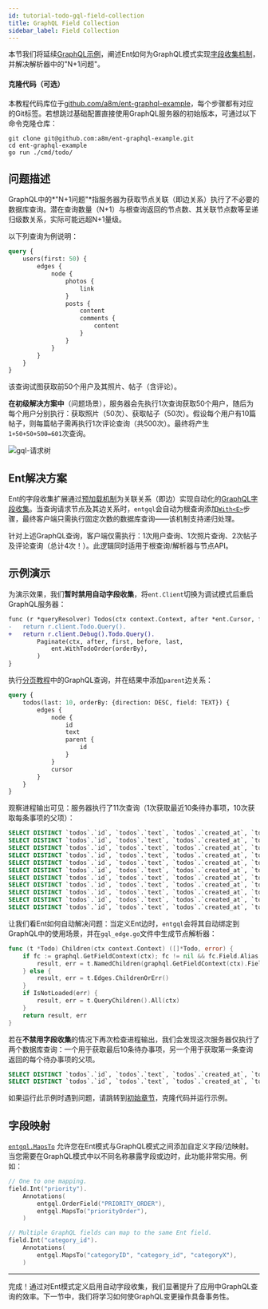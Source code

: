 ```yaml
---
id: tutorial-todo-gql-field-collection
title: GraphQL Field Collection
sidebar_label: Field Collection
---
```


本节我们将延续[GraphQL示例](tutorial-todo-gql.mdx)，阐述Ent如何为GraphQL模式实现[字段收集机制](https://spec.graphql.org/June2018/#sec-Field-Collection)，并解决解析器中的"N+1问题"。

#### 克隆代码（可选）

本教程代码库位于[github.com/a8m/ent-graphql-example](https://github.com/a8m/ent-graphql-example)，每个步骤都有对应的Git标签。若想跳过基础配置直接使用GraphQL服务器的初始版本，可通过以下命令克隆仓库：

```console
git clone git@github.com:a8m/ent-graphql-example.git
cd ent-graphql-example 
go run ./cmd/todo/
```

## 问题描述

GraphQL中的*"N+1问题"*指服务器为获取节点关联（即边关系）执行了不必要的数据库查询。潜在查询数量（N+1）与根查询返回的节点数、其关联节点数等呈递归级数关系，实际可能远超N+1量级。

以下列查询为例说明：

```graphql
query {
    users(first: 50) {
        edges {
            node {
                photos {
                    link
                }
                posts {
                    content
                    comments {
                        content
                    }
                }
            }
        }
    }
}
```

该查询试图获取前50个用户及其照片、帖子（含评论）。

**在初级解决方案中**（问题场景），服务器会先执行1次查询获取50个用户，随后为每个用户分别执行：获取照片（50次）、获取帖子（50次）。假设每个用户有10篇帖子，则每篇帖子需再执行1次评论查询（共500次）。最终将产生`1+50+50+500=601`次查询。

![gql-请求树](https://entgo.io/images/assets/request-tree.png)

## Ent解决方案

Ent的字段收集扩展通过[预加载机制](eager-load.mdx)为关联关系（即边）实现自动化的[GraphQL字段收集](https://spec.graphql.org/June2018/#sec-Field-Collection)。当查询请求节点及其边关系时，`entgql`会自动为根查询添加[`With<E>`](eager-load.mdx)步骤，最终客户端只需执行固定次数的数据库查询——该机制支持递归处理。

针对上述GraphQL查询，客户端仅需执行：1次用户查询、1次照片查询、2次帖子及评论查询（总计4次！）。此逻辑同时适用于根查询/解析器与节点API。

## 示例演示

为演示效果，我们**暂时禁用自动字段收集**，将`ent.Client`切换为调试模式后重启GraphQL服务器：

```diff title="ent.resolvers.go"
func (r *queryResolver) Todos(ctx context.Context, after *ent.Cursor, first *int, before *ent.Cursor, last *int, orderBy *ent.TodoOrder) (*ent.TodoConnection, error) {
-	return r.client.Todo.Query().
+	return r.client.Debug().Todo.Query().
		Paginate(ctx, after, first, before, last,
			ent.WithTodoOrder(orderBy),
		)
}
```

执行[分页教程](tutorial-todo-gql-paginate.md)中的GraphQL查询，并在结果中添加`parent`边关系：

```graphql
query {
    todos(last: 10, orderBy: {direction: DESC, field: TEXT}) {
        edges {
            node {
                id
                text
                parent {
                    id
                }
            }
            cursor
        }
    }
}
```

观察进程输出可见：服务器执行了11次查询（1次获取最近10条待办事项，10次获取每条事项的父项）：

```sql
SELECT DISTINCT `todos`.`id`, `todos`.`text`, `todos`.`created_at`, `todos`.`status`, `todos`.`priority` FROM `todos` ORDER BY `id` ASC LIMIT 11
SELECT DISTINCT `todos`.`id`, `todos`.`text`, `todos`.`created_at`, `todos`.`status`, `todos`.`priority` FROM `todos` JOIN (SELECT `todo_parent` FROM `todos` WHERE `id` = ?) AS `t1` ON `todos`.`id` = `t1`.`todo_parent` LIMIT 2
SELECT DISTINCT `todos`.`id`, `todos`.`text`, `todos`.`created_at`, `todos`.`status`, `todos`.`priority` FROM `todos` JOIN (SELECT `todo_parent` FROM `todos` WHERE `id` = ?) AS `t1` ON `todos`.`id` = `t1`.`todo_parent` LIMIT 2
SELECT DISTINCT `todos`.`id`, `todos`.`text`, `todos`.`created_at`, `todos`.`status`, `todos`.`priority` FROM `todos` JOIN (SELECT `todo_parent` FROM `todos` WHERE `id` = ?) AS `t1` ON `todos`.`id` = `t1`.`todo_parent` LIMIT 2
SELECT DISTINCT `todos`.`id`, `todos`.`text`, `todos`.`created_at`, `todos`.`status`, `todos`.`priority` FROM `todos` JOIN (SELECT `todo_parent` FROM `todos` WHERE `id` = ?) AS `t1` ON `todos`.`id` = `t1`.`todo_parent` LIMIT 2
SELECT DISTINCT `todos`.`id`, `todos`.`text`, `todos`.`created_at`, `todos`.`status`, `todos`.`priority` FROM `todos` JOIN (SELECT `todo_parent` FROM `todos` WHERE `id` = ?) AS `t1` ON `todos`.`id` = `t1`.`todo_parent` LIMIT 2
SELECT DISTINCT `todos`.`id`, `todos`.`text`, `todos`.`created_at`, `todos`.`status`, `todos`.`priority` FROM `todos` JOIN (SELECT `todo_parent` FROM `todos` WHERE `id` = ?) AS `t1` ON `todos`.`id` = `t1`.`todo_parent` LIMIT 2
SELECT DISTINCT `todos`.`id`, `todos`.`text`, `todos`.`created_at`, `todos`.`status`, `todos`.`priority` FROM `todos` JOIN (SELECT `todo_parent` FROM `todos` WHERE `id` = ?) AS `t1` ON `todos`.`id` = `t1`.`todo_parent` LIMIT 2
SELECT DISTINCT `todos`.`id`, `todos`.`text`, `todos`.`created_at`, `todos`.`status`, `todos`.`priority` FROM `todos` JOIN (SELECT `todo_parent` FROM `todos` WHERE `id` = ?) AS `t1` ON `todos`.`id` = `t1`.`todo_parent` LIMIT 2
SELECT DISTINCT `todos`.`id`, `todos`.`text`, `todos`.`created_at`, `todos`.`status`, `todos`.`priority` FROM `todos` JOIN (SELECT `todo_parent` FROM `todos` WHERE `id` = ?) AS `t1` ON `todos`.`id` = `t1`.`todo_parent` LIMIT 2
SELECT DISTINCT `todos`.`id`, `todos`.`text`, `todos`.`created_at`, `todos`.`status`, `todos`.`priority` FROM `todos` JOIN (SELECT `todo_parent` FROM `todos` WHERE `id` = ?) AS `t1` ON `todos`.`id` = `t1`.`todo_parent` LIMIT 2
```

让我们看Ent如何自动解决问题：当定义Ent边时，`entgql`会将其自动绑定到GraphQL中的使用场景，并在`gql_edge.go`文件中生成节点解析器：

```go title="ent/gql_edge.go"
func (t *Todo) Children(ctx context.Context) ([]*Todo, error) {
	if fc := graphql.GetFieldContext(ctx); fc != nil && fc.Field.Alias != "" {
		result, err = t.NamedChildren(graphql.GetFieldContext(ctx).Field.Alias)
	} else {
		result, err = t.Edges.ChildrenOrErr()
	}
	if IsNotLoaded(err) {
		result, err = t.QueryChildren().All(ctx)
	}
	return result, err
}
```

若在**不禁用字段收集**的情况下再次检查进程输出，我们会发现这次服务器仅执行了两个数据库查询：一个用于获取最后10条待办事项，另一个用于获取第一条查询返回的每个待办事项的父项。

```sql
SELECT DISTINCT `todos`.`id`, `todos`.`text`, `todos`.`created_at`, `todos`.`status`, `todos`.`priority`, `todos`.`todo_parent` FROM `todos` ORDER BY `id` DESC LIMIT 11
SELECT DISTINCT `todos`.`id`, `todos`.`text`, `todos`.`created_at`, `todos`.`status`, `todos`.`priority` FROM `todos` WHERE `todos`.`id` IN (?, ?, ?, ?, ?, ?, ?, ?, ?, ?, ?)
```

如果运行此示例时遇到问题，请跳转到[初始章节](#clone-the-code-optional)，克隆代码并运行示例。

## 字段映射

[`entgql.MapsTo`](https://pkg.go.dev/entgo.io/contrib/entgql#MapsTo) 允许您在Ent模式与GraphQL模式之间添加自定义字段/边映射。当您需要在GraphQL模式中以不同名称暴露字段或边时，此功能非常实用。例如：

```go
// One to one mapping.
field.Int("priority").
	Annotations(
		entgql.OrderField("PRIORITY_ORDER"),
		entgql.MapsTo("priorityOrder"),
	)

// Multiple GraphQL fields can map to the same Ent field.
field.Int("category_id").
	Annotations(
		entgql.MapsTo("categoryID", "category_id", "categoryX"),
	)
```

---

完成！通过对Ent模式定义启用自动字段收集，我们显著提升了应用中GraphQL查询的效率。下一节中，我们将学习如何使GraphQL变更操作具备事务性。